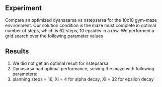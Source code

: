 ## Experiment
Compare an optimized dyanasarsa vs nstepsarsa for the 10x10 gym-maze environment.
Our solution condition is the maze must complete in optimal number of steps, which is 62 steps, 10 epsides in a row.
We performed a grid search over the following parameter values

## Results
1. We did not get an optimal result for nstepsarsa.
1. Dynasarsa had optimal performance, solving the maze  with following parameters:
  1. planning steps = 16, Xi = 4 for alpha decay, Xi = 32 for epsilon decay
